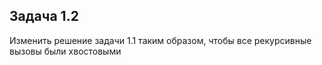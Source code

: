 ## Задача 1.2

Изменить решение задачи 1.1 таким образом, чтобы все рекурсивные вызовы были хвостовыми
